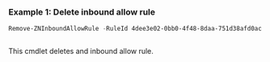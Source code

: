 ### Example 1: Delete inbound allow rule
```powershell
Remove-ZNInboundAllowRule -RuleId 4dee3e02-0bb0-4f48-8daa-751d38afd0ac
```

```output

```

This cmdlet deletes and inbound allow rule.